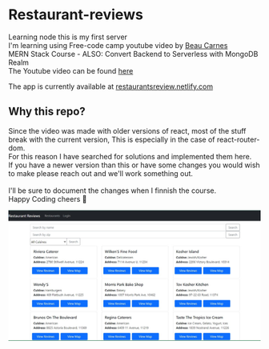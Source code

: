 # Restaurant-reviews


Learning node this is my first server
<br>
I'm learning using Free-code camp youtube video by [Beau Carnes](https://github.com/beaucarnes) <br>
MERN Stack Course - ALSO: Convert Backend to Serverless with MongoDB Realm <br>
The Youtube video can be found [here](https://www.youtube.com/watch?v=mrHNSanmqQ4)<br>

The app is currently available at [restaurantsreview.netlify.com](https://restaurantsreview.netlify.com)

## Why this repo? 

Since the video was made with older versions of react, most of the stuff break with the current version, This is especially in the case of react-router-dom.<br>
For this reason I have searched for solutions and implemented them here.<br>
If you have a newer version than this or have some changes you would wish to make please reach out and we'll work something out.<br>
<br>
I'll be sure to document the changes when I finnish the course.
<br>
Happy Coding cheers 🥂 

![img](./frontend/public/screenshot2.jpg)
